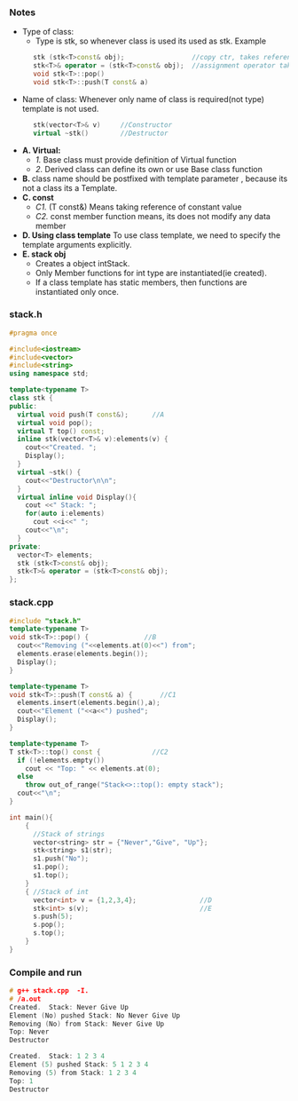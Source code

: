 ### Notes
- Type of class:
  - Type is stk<T>, so whenever class is used its used as stk<T>. Example
```c++  
      stk (stk<T>const& obj);                 //copy ctr, takes reference of object
      stk<T>& operator = (stk<T>const& obj);  //assignment operator takes ref and returns ref
      void stk<T>::pop()
      void stk<T>::push(T const& a)
```
  - Name of class: Whenever only name of class is required(not type) template <T> is not used.
```c++  
      stk(vector<T>& v)     //Constructor
      virtual ~stk()        //Destructor
```
- **A. Virtual:**
  - *1.* Base class must provide definition of Virtual function
  - *2.* Derived class can define its own or use Base class function
- **B. <T>** class name should be postfixed with template parameter <T>, because its not a class its a Template.
- **C. const**
  - *C1.* (T const&) Means taking reference of constant value
  - *C2.* const member function means, its does not modify any data member
- **D. Using class template** To use class template, we need to specify the template arguments explicitly.
- **E. stack<int> obj**
  - Creates a object intStack.
  - Only Member functions for int type are instantiated(ie created).
  -  If a class template has static members, then functions are instantiated only once.

### stack.h
```c++
#pragma once

#include<iostream>
#include<vector>
#include<string>
using namespace std;

template<typename T>
class stk {
public:
  virtual void push(T const&);      //A
  virtual void pop();
  virtual T top() const;
  inline stk(vector<T>& v):elements(v) {
    cout<<"Created. ";
    Display();
  }
  virtual ~stk() {
    cout<<"Destructor\n\n";
  }
  virtual inline void Display(){
    cout <<" Stack: ";
    for(auto i:elements)
      cout <<i<<" ";
    cout<<"\n";
  }
private:
  vector<T> elements;
  stk (stk<T>const& obj);
  stk<T>& operator = (stk<T>const& obj);
};
```

### stack.cpp
```c++
#include "stack.h"
template<typename T>
void stk<T>::pop() {              //B
  cout<<"Removing ("<<elements.at(0)<<") from";
  elements.erase(elements.begin());
  Display();
}

template<typename T>
void stk<T>::push(T const& a) {       //C1
  elements.insert(elements.begin(),a);
  cout<<"Element ("<<a<<") pushed";
  Display();
}

template<typename T>
T stk<T>::top() const {             //C2
  if (!elements.empty())
    cout << "Top: " << elements.at(0);
  else
    throw out_of_range("Stack<>::top(): empty stack");
  cout<<"\n";
}

int main(){
    {
      //Stack of strings
      vector<string> str = {"Never","Give", "Up"};
      stk<string> s1(str);
      s1.push("No");
      s1.pop();
      s1.top();
    }
    { //Stack of int
      vector<int> v = {1,2,3,4};                //D
      stk<int> s(v);                            //E
      s.push(5);
      s.pop();
      s.top();
    }
}
```

### Compile and run
```c++
# g++ stack.cpp  -I.
# /a.out
Created.  Stack: Never Give Up
Element (No) pushed Stack: No Never Give Up
Removing (No) from Stack: Never Give Up
Top: Never
Destructor

Created.  Stack: 1 2 3 4
Element (5) pushed Stack: 5 1 2 3 4
Removing (5) from Stack: 1 2 3 4
Top: 1
Destructor
```

